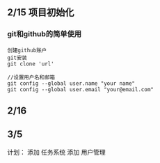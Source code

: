 ## 2/15 项目初始化

### git和github的简单使用
    创建github账户
    git安装
    git clone 'url'

    //设置用户名和邮箱
    git config --global user.name "your name"
    git config --global user.email "your@email.com"
## 2/16 

## 3/5

计划：
添加 任务系统
添加 用户管理

